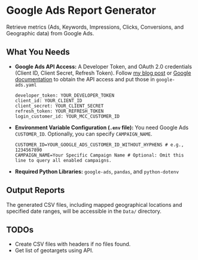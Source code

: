 # Google Ads Report Generator

Retrieve metrics (Ads, Keywords, Impressions, Clicks, Conversions, and Geographic data) from Google Ads.


## What You Needs
  
- **Google Ads API Access:** A Developer Token, and OAuth 2.0 credentials (Client ID, Client Secret, Refresh Token). Follow [my blog post](https://jhjang101.github.io/Google-Ads-API-in-Python/) or [Google documentation](https://developers.google.com/google-ads/api/docs/start) to obtain the API access and put those in `google-ads.yaml`

    ```
    developer_token: YOUR_DEVELOPER_TOKEN
    client_id: YOUR_CLIENT_ID
    client_secret: YOUR_CLIENT_SECRET
    refresh_token: YOUR_REFRESH_TOKEN
    login_customer_id: YOUR_MCC_CUSTOMER_ID
    ```

- **Environment Variable Configuration (`.env` file):** You need Google Ads `CUSTOMER_ID`. Optionally, you can specify `CAMPAIGN_NAME`.

    ```
    CUSTOMER_ID=YOUR_GOOGLE_ADS_CUSTOMER_ID_WITHOUT_HYPHENS # e.g., 1234567890
    CAMPAIGN_NAME=Your Specific Campaign Name # Optional: Omit this line to query all enabled campaigns.
    ```
- **Required Python Libraries:** `google-ads`, `pandas`, and `python-dotenv`


## Output Reports

The generated CSV files, including mapped geographical locations and specified date ranges, will be accessible in the `Data/` directory.

## TODOs

- Create CSV files with headers if no files found.
- Get list of geotargets using API.